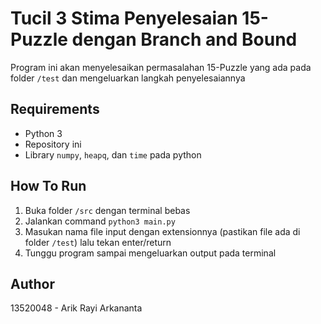 # Tucil 3 Stima Penyelesaian 15-Puzzle dengan Branch and Bound
Program ini akan menyelesaikan permasalahan 15-Puzzle yang ada pada folder `/test` dan mengeluarkan langkah penyelesaiannya
## Requirements
- Python 3
- Repository ini
- Library `numpy`, `heapq`, dan `time` pada python
## How To Run
1. Buka folder `/src` dengan terminal bebas
2. Jalankan command `python3 main.py`
3. Masukan nama file input dengan extensionnya (pastikan file ada di folder `/test`) lalu tekan enter/return
4. Tunggu program sampai mengeluarkan output pada terminal
## Author
13520048 - Arik Rayi Arkananta
